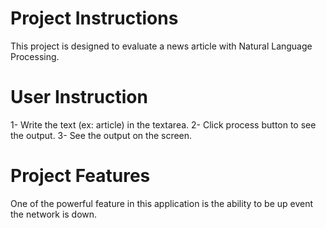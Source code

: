# Project Instructions

This project is designed to evaluate a news article with Natural Language Processing.

# User Instruction

1- Write the text (ex: article) in the textarea. 
2- Click process button to see the output.
3- See the output on the screen.

# Project Features

One of the powerful feature in this application is the ability to be up event the network is down.
